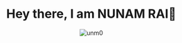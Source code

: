 <div align="left">
<h1 align="center">Hey there, I am NUNAM RAI👋</h1>
<p align="center"> <img src="https://komarev.com/ghpvc/?username=unm0&label=Profile%20views&color=0e75b6&style=italic" alt="unm0" /> </p>
</div>
